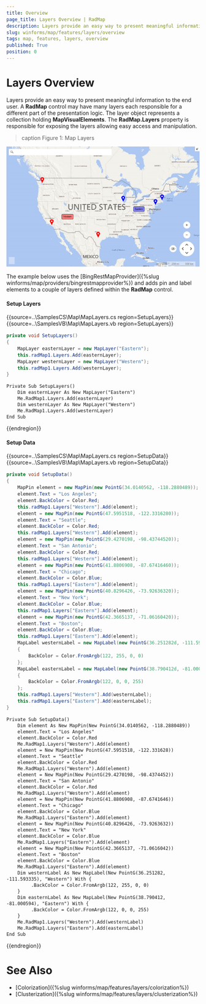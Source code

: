 ```yaml
---
title: Overview
page_title: Layers Overview | RadMap
description: Layers provide an easy way to present meaningful information to the end user.
slug: winforms/map/features/layers/overview
tags: map, features, layers, overview
published: True
position: 0
---
```


# Layers Overview

Layers provide an easy way to present meaningful information to the end user. A __RadMap__ control may have many layers each responsible for a different part of the presentation logic. The layer object represents a collection holding __MapVisualElements__. The __RadMap.Layers__ property is responsible for exposing the layers allowing easy access and manipulation.


>caption Figure 1: Map Layers 

![map features layers overview 001](images/map-features-layers-overview001.png)

The example below  uses the [BingRestMapProvider]({%slug winforms/map/providers/bingrestmapprovider%}) and adds pin and label elements to a couple of layers defined within the __RadMap__ control.

#### Setup Layers

{{source=..\SamplesCS\Map\MapLayers.cs region=SetupLayers}} 
{{source=..\SamplesVB\Map\MapLayers.vb region=SetupLayers}}
````C#
private void SetupLayers()
{
    MapLayer easternLayer = new MapLayer("Eastern");
    this.radMap1.Layers.Add(easternLayer);
    MapLayer westernLayer = new MapLayer("Western");
    this.radMap1.Layers.Add(westernLayer);
}

````
````VB.NET
Private Sub SetupLayers()
    Dim easternLayer As New MapLayer("Eastern")
    Me.RadMap1.Layers.Add(easternLayer)
    Dim westernLayer As New MapLayer("Western")
    Me.RadMap1.Layers.Add(westernLayer)
End Sub

````



{{endregion}}

#### Setup Data

{{source=..\SamplesCS\Map\MapLayers.cs region=SetupData}} 
{{source=..\SamplesVB\Map\MapLayers.vb region=SetupData}}
````C#
private void SetupData()
{
    MapPin element = new MapPin(new PointG(34.0140562, -118.2880489));
    element.Text = "Los Angeles";
    element.BackColor = Color.Red;
    this.radMap1.Layers["Western"].Add(element);
    element = new MapPin(new PointG(47.5951518, -122.3316280));
    element.Text = "Seattle";
    element.BackColor = Color.Red;
    this.radMap1.Layers["Western"].Add(element);
    element = new MapPin(new PointG(29.4270198, -98.43744520));
    element.Text = "San Antonio";
    element.BackColor = Color.Red;
    this.radMap1.Layers["Western"].Add(element);
    element = new MapPin(new PointG(41.8806908, -87.67416460));
    element.Text = "Chicago";
    element.BackColor = Color.Blue;
    this.radMap1.Layers["Eastern"].Add(element);
    element = new MapPin(new PointG(40.8296426, -73.92636320));
    element.Text = "New York";
    element.BackColor = Color.Blue;
    this.radMap1.Layers["Eastern"].Add(element);
    element = new MapPin(new PointG(42.3665137, -71.06160420));
    element.Text = "Boston";
    element.BackColor = Color.Blue;
    this.radMap1.Layers["Eastern"].Add(element);
    MapLabel westernLabel = new MapLabel(new PointG(36.251282d, -111.593335d), "Western")
    {
        BackColor = Color.FromArgb(122, 255, 0, 0)
    };
    MapLabel easternLabel = new MapLabel(new PointG(38.790412d, -81.000594d), "Eastern")
    {
        BackColor = Color.FromArgb(122, 0, 0, 255)
    };
    this.radMap1.Layers["Western"].Add(westernLabel);
    this.radMap1.Layers["Eastern"].Add(easternLabel);
}

````
````VB.NET
Private Sub SetupData()
    Dim element As New MapPin(New PointG(34.0140562, -118.2880489))
    element.Text = "Los Angeles"
    element.BackColor = Color.Red
    Me.RadMap1.Layers("Western").Add(element)
    element = New MapPin(New PointG(47.5951518, -122.331628))
    element.Text = "Seattle"
    element.BackColor = Color.Red
    Me.RadMap1.Layers("Western").Add(element)
    element = New MapPin(New PointG(29.4270198, -98.4374452))
    element.Text = "San Antonio"
    element.BackColor = Color.Red
    Me.RadMap1.Layers("Western").Add(element)
    element = New MapPin(New PointG(41.8806908, -87.6741646))
    element.Text = "Chicago"
    element.BackColor = Color.Blue
    Me.RadMap1.Layers("Eastern").Add(element)
    element = New MapPin(New PointG(40.8296426, -73.9263632))
    element.Text = "New York"
    element.BackColor = Color.Blue
    Me.RadMap1.Layers("Eastern").Add(element)
    element = New MapPin(New PointG(42.3665137, -71.0616042))
    element.Text = "Boston"
    element.BackColor = Color.Blue
    Me.RadMap1.Layers("Eastern").Add(element)
    Dim westernLabel As New MapLabel(New PointG(36.251282, -111.593335), "Western") With {
         .BackColor = Color.FromArgb(122, 255, 0, 0)
    }
    Dim easternLabel As New MapLabel(New PointG(38.790412, -81.000594), "Eastern") With {
         .BackColor = Color.FromArgb(122, 0, 0, 255)
    }
    Me.RadMap1.Layers("Western").Add(westernLabel)
    Me.RadMap1.Layers("Eastern").Add(easternLabel)
End Sub

````



{{endregion}}

# See Also

* [Colorization]({%slug winforms/map/features/layers/colorization%})
* [Clusterization]({%slug winforms/map/features/layers/clusterization%})
